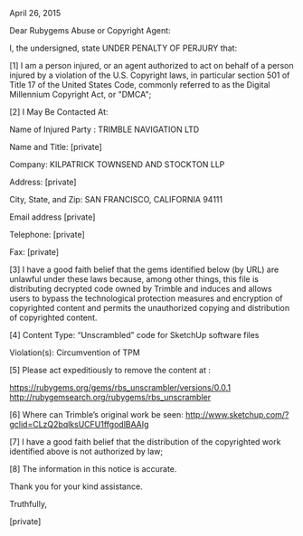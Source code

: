 April 26, 2015



Dear Rubygems Abuse or Copyright Agent:


I, the undersigned, state UNDER PENALTY OF PERJURY that:


[1] I am a person injured, or an agent authorized to act on behalf of a person injured by a violation of the U.S. Copyright laws, in particular section 501 of Title 17 of the United States Code, commonly referred to as the Digital Millennium Copyright Act, or "DMCA";



[2] I May Be Contacted At:


  Name of Injured Party : TRIMBLE NAVIGATION LTD

  Name and Title: [private]

  Company: KILPATRICK TOWNSEND AND STOCKTON LLP

  Address: [private]

  City, State, and Zip: SAN FRANCISCO, CALIFORNIA 94111

  Email address [private]

  Telephone: [private]

  Fax: [private]



[3] I have a good faith belief that the gems identified below (by URL) are unlawful under these laws because, among other things, this file is distributing decrypted code owned by Trimble and induces and allows users to bypass the technological protection measures and encryption of copyrighted content and permits the unauthorized copying and distribution of copyrighted content.



[4] Content Type: “Unscrambled” code for SketchUp software files

  Violation(s): Circumvention of TPM



[5] Please act expeditiously to remove the content at :

  https://rubygems.org/gems/rbs_unscrambler/versions/0.0.1
  http://rubygemsearch.org/rubygems/rbs_unscrambler

[6] Where can Trimble’s original work be seen: http://www.sketchup.com/?gclid=CLzQ2bqlksUCFU1ffgodlBAAIg

[7] I have a good faith belief that the distribution of the copyrighted work identified above is not authorized by law;

[8] The information in this notice is accurate.

 Thank you for your kind assistance.


Truthfully,


[private]